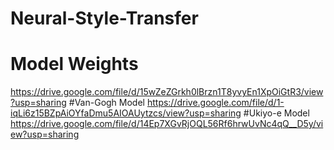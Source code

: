# Neural-Style-Transfer

# Model Weights
https://drive.google.com/file/d/15wZeZGrkh0lBrzn1T8yvyEn1XpOiGtR3/view?usp=sharing #Van-Gogh Model
https://drive.google.com/file/d/1-iqLi6z15BZpAiOYfaDmu5AIOAUytzcs/view?usp=sharing #Ukiyo-e Model
https://drive.google.com/file/d/14Ep7XGvRjOQL56Rf6hrwUvNc4qQ__D5y/view?usp=sharing


